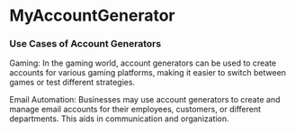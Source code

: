 # MyAccountGenerator

### Use Cases of Account Generators

Gaming: In the gaming world, account generators can be used to create accounts for various gaming platforms, making it easier to switch between games or test different strategies.

Email Automation: Businesses may use account generators to create and manage email accounts for their employees, customers, or different departments. This aids in communication and organization.
